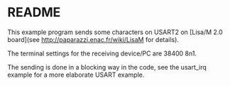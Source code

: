 # README

This example program sends some characters on USART2 on
[Lisa/M 2.0 board](see http://paparazzi.enac.fr/wiki/LisaM for details).

The terminal settings for the receiving device/PC are 38400 8n1.

The sending is done in a blocking way in the code, see the usart\_irq example
for a more elaborate USART example.

